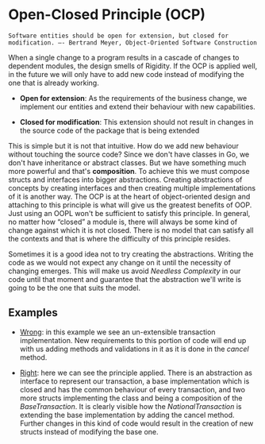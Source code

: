 # Open-Closed Principle (OCP)

```text
Software entities should be open for extension, but closed for modification. –- Bertrand Meyer, Object-Oriented Software Construction
```

When a single change to a program results in a cascade of changes to dependent modules, the design smells of Rigidity. If the OCP
is applied well, in the future we will only have to add new code instead of modifying the one that is already working.

- **Open for extension**: As the requirements of the business change, we implement our entities and extend their behaviour
with new capabilities.

- **Closed for modification**: This extension should not result in changes in the source code of the package that is being extended

This is simple but it is not that intuitive. How do we add new behaviour without touching the source code? Since we don't have classes
in Go, we don't have inheritance or abstract classes. But we have something much more powerful and that's **composition**. To achieve
this we must compose structs and interfaces into bigger abstractions. Creating abstractions of concepts by creating interfaces and then
creating multiple implementations of it is another way. 
The OCP is at the heart of object-oriented design and attaching to this principle is what will give us the greatest benefits of OOP. 
Just using an OOPL won't be sufficient to satisfy this principle. In general, no matter how “closed” a module is, there will always be
some kind of change against which it is not closed. There is no model that can satisfy all the contexts and that is where the difficulty
of this principle resides.

Sometimes it is a good idea not to try creating the abstractions. Writing the code as we would not expect any change on it until
the necessity of changing emerges. This will make us avoid _Needless Complexity_ in our code until that moment and guarantee 
that the abstraction we'll write is going to be the one that suits the model.  

## Examples

- [Wrong](https://github.com/gonzispina/go-solid/tree/master/O/wrong): in this example we see an un-extensible transaction implementation. 
New requirements to this portion of code will end up with us adding methods and validations in it as it is done in the _cancel_ method.

- [Right](https://github.com/gonzispina/go-solid/tree/master/O/right): here we can see the principle applied. There is an abstraction as 
interface to represent our transaction, a base implementation which is closed and has the common behaviour of every transaction, and two 
more structs implementing the class and being a composition of the _BaseTransaction_. It is clearly visible how the _NationalTransaction_
is extending the base implementation by adding the cancel method. Further changes in this kind of code would result in the creation of new 
structs instead of modifying the base one.
 
